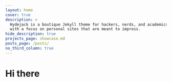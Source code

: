 ```yaml
---
layout: home
cover: true
description: >
  Hydejack is a boutique Jekyll theme for hackers, nerds, and academics,
  with a focus on personal sites that are meant to impress.
hide_description: true
projects_page: showcase.md
posts_page: /posts/
no_third_column: true
---
```


# Hi there
